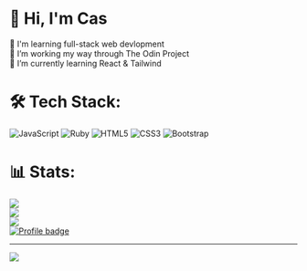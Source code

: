 # 👋 Hi, I'm Cas
🚀 I'm learning full-stack web devlopment<br>
🔭 I’m working my way through The Odin Project<br>
🌱 I’m currently learning React & Tailwind<br>


# 🛠️ Tech Stack:
![JavaScript](https://img.shields.io/badge/javascript-%23323330.svg?style=plastic&logo=javascript&logoColor=%23F7DF1E) ![Ruby](https://img.shields.io/badge/ruby-%23CC342D.svg?style=plastic&logo=ruby&logoColor=white) ![HTML5](https://img.shields.io/badge/html5-%23E34F26.svg?style=plastic&logo=html5&logoColor=white) ![CSS3](https://img.shields.io/badge/css3-%231572B6.svg?style=plastic&logo=css3&logoColor=white) ![Bootstrap](https://img.shields.io/badge/bootstrap-%23563D7C.svg?style=plastic&logo=bootstrap&logoColor=white)
# 📊 Stats:
![](https://github-readme-stats.vercel.app/api?username=Casssb&theme=dark&hide_border=false&include_all_commits=false&count_private=false)<br/>
![](https://github-readme-streak-stats.herokuapp.com/?user=Casssb&theme=dark&hide_border=false)<br/>
![](https://github-readme-stats.vercel.app/api/top-langs/?username=Casssb&theme=dark&hide_border=false&include_all_commits=false&count_private=false&layout=compact)<br>
[![Profile badge](https://www.codewars.com/users/Casssb/badges/large)](https://www.codewars.com/users/Casssb)

---
[![](https://visitcount.itsvg.in/api?id=Casssb&icon=0&color=0)](https://visitcount.itsvg.in)

